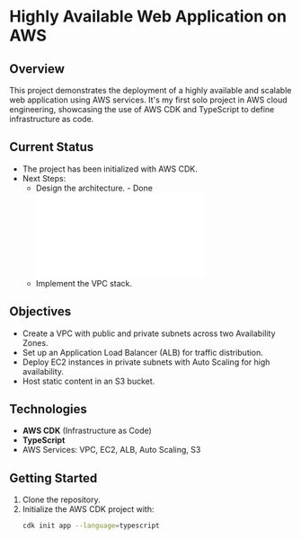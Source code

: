 
# Highly Available Web Application on AWS

## Overview
This project demonstrates the deployment of a highly available and scalable web application using AWS services. It's my first solo project in AWS cloud engineering, showcasing the use of AWS CDK and TypeScript to define infrastructure as code.

## Current Status
- The project has been initialized with AWS CDK.
- Next Steps:
  - Design the architecture. - Done ![architecture](~/Documents/Projects/web_app_cdk_aws/Docs/architecture-description.md) 
  - Implement the VPC stack.

## Objectives
- Create a VPC with public and private subnets across two Availability Zones.
- Set up an Application Load Balancer (ALB) for traffic distribution.
- Deploy EC2 instances in private subnets with Auto Scaling for high availability.
- Host static content in an S3 bucket.

## Technologies
- **AWS CDK** (Infrastructure as Code)
- **TypeScript**
- AWS Services: VPC, EC2, ALB, Auto Scaling, S3

## Getting Started
1. Clone the repository.
2. Initialize the AWS CDK project with:
   ```bash
   cdk init app --language=typescript

